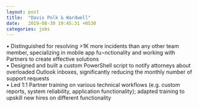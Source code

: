 ```yaml
---
layout: post
title:  "Davis Polk & Wardwell"
date:   2019-08-30 19:45:31 +0530
categories: jobs
---
```

•	Distinguished for resolving >1K more incidents than any other team member, specializing in mobile app fu¬nctionality and working with Partners to create effective solutions<br>
•	Designed and built a custom PowerShell script to notify attorneys about overloaded Outlook inboxes, significantly reducing the monthly number of support requests<br>
•	Led 1:1 Partner training on various technical workflows (e.g. custom reports, system reliability, application functionality); adapted training to upskill new hires on different functionality<br>


